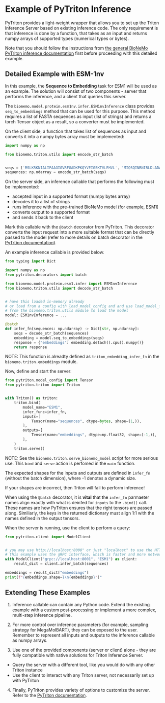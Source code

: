 # Example of PyTriton Inference

PyTriton provides a light-weight wrapper that allows you to set up the Triton Inference Server based on existing inference code. The only requirement is that inference is done by a function, that takes as an input and returns numpy arrays of supported types (numerical types or bytes).

Note that you should follow the instructions from [the general BioNeMo PyTriton inference documentation](./inference-triton-md) first before proceeding with this detailed example.

## Detailed Example with ESM-1nv

In this example, the **Sequence to Embedding** task for ESM1 will be used as an example. The solution will consist of two components - server that performs the inference, and a client that queries this server.

The `bionemo.model.protein.esm1nv.infer.ESM1nvInference` class provides `seq_to_embeddings` method that can be used for this purpose. This method requires a list of FASTA sequences as input (list of strings) and returns a torch Tensor object as a result, so a converter must be implemented.

On the client side, a function that takes list of sequences as input and converts it into a numpy bytes array must be implemented:

```python
import numpy as np

from bionemo.triton.utils import encode_str_batch


seqs = ['MSLKRKNIALIPAAGIGVRFGADKPKQYVEIGSKTVLEHVL', 'MIQSQINRNIRLDLADAILLSKAKKDLSFAEIADGTGLA']
sequences: np.ndarray = encode_str_batch(seqs)
```

On the server side, an inference callable that performs the following must be implemented:

- accepted input in a supported format (numpy bytes array)
- decodes it to a list of strings
- runs inference with the pre-trained BioNeMo model (for example, ESM1)
- converts output to a supported format
- and sends it back to the client

Mark this callable with the `@batch` decorator from PyTriton. This decorator converts the input request into a more suitable format that can be directly passed to the model (refer to more details on batch decorator in the [PyTrtion documentation](https://github.com/triton-inference-server/pytriton/blob/main/docs/decorators.md#batch)).

An example inference callable is provided below:

```python
from typing import Dict

import numpy as np
from pytriton.decorators import batch

from bionemo.model.protein.esm1.infer import ESM1nvInference
from bionemo.triton.utils import decode_str_batch


# have this loaded in-memory already
# or load from a config with load_model_config and and use load_model_for_inference
# from the bionemo.triton.utils module to load the model
model: ESM1nvInference = ...

@batch
def infer_fn(sequences: np.ndarray) -> Dict[str, np.ndarray]:
    seqs = decode_str_batch(sequences)
    embedding = model.seq_to_embeddings(seqs)
    response = {"embeddings": embedding.detach().cpu().numpy()}
    return response
```

NOTE: This function is alreadty defined as `triton_embedding_infer_fn` in the `bionemo.triton.embeddings` module.

Now, define and start the server:

```python
from pytriton.model_config import Tensor
from pytriton.triton import Triton


with Triton() as triton:
    triton.bind(
        model_name="ESM1",
        infer_func=infer_fn,
        inputs=[
            Tensor(name="sequences", dtype=bytes, shape=(1,)),
        ],
        outputs=[
            Tensor(name="embeddings", dtype=np.float32, shape=(-1,)),
        ],
    )
    triton.serve()
```

NOTE: See the `bionemo.triton.serve_bionemo_model` script for more serious use. This `bind` and `serve` action is perfomed in the `main` function.

The expected shapes for the inputs and outputs are defined in `infer_fn` (without the batch dimension), where -1 denotes a dynamic size.

If your shapes are incorrect, then Triton will fail to perform inference!

When using the `@batch` decorator, it is **vital** that the `infer_fn` parmaeter names align exactly with what is
deinfed for `inputs` to the `.bind()` call. These names are how PyTriton ensures that the right tensors are passed
along. Similiarly, the keys in the returned dictionary must align 1:1 with the names defined in the output tensors.

When the server is running, use the client to perform a query:

```python
from pytriton.client import ModelClient


# you may use http://localhost:8000" or just "localhost" to use the HTTP interface
# this example uses the gRPC interface, which is faster and more network-efficient
with ModelClient("grpc://localhost:8001", "ESM1") as client:
    result_dict = client.infer_batch(sequences)

embeddings = result_dict["embeddings"]
print(f"{embeddings.shape=}\n{embeddings}")"
```

## Extending These Examples

1. Inference callable can contain any Python code. Extend the existing example with a custom post-processing or implement a more complex, multi-step inference pipeline.

2. For more control over inference parameters (for example, sampling strategy for MegaMolBART), they can be exposed to the user. Remember to represent all inputs and outputs to the inference callable as numpy arrays.

3. Use one of the provided components (server or client) alone - they are fully compatible with native solutions for Triton Inference Server.

- Query the server with a different tool, like you would do with any other Triton instance
- Use the client to interact with any Triton server, not necessarily set up with PyTriton

4. Finally, PyTriton provides variety of options to customize the server. Refer to the [PyTriton documentation](https://triton-inference-server.github.io/pytriton/latest).
